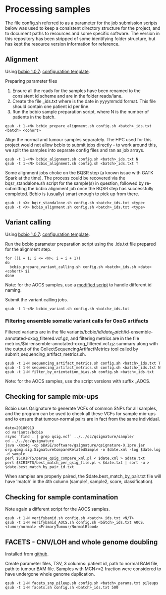 # Processing samples

The file config.sh referred to as a parameter for the job submission scripts below was used to keep a consistent directory structure for the project, and to document paths to resources and some specific software. The version in this repository has been stripped of some identifying folder structure, but has kept the resource version information for reference.

## Alignment

Using [bcbio 1.0.7](https://bcbio-nextgen.readthedocs.io/en/latest/): [configuration template](align.yaml).

Preparing parameter files

1. Ensure all the reads for the samples have been renamed to the consistent id scheme and are in the folder reads/lane.
2. Create the file <batch>_ids.txt where <batch> is the date in yyyymmdd format. This file should contain one patient id per line.
3. Run the bcbio sample preparation script, where N is the number of patients in the batch.

```
qsub -t 1-<N> bcbio_prepare_alignment.sh config.sh <batch>_ids.txt <batch> <cohort>
```

Align the normal and tumour samples separately. The HPC used for this project would not allow bcbio to submit jobs directly - to work around this, we split the samples into separate config files and ran as job arrays.

```	
qsub -t 1-<N> bcbio_alignment.sh config.sh <batch>_ids.txt N
qsub -t 1-<N> bcbio_alignment.sh config.sh <batch>_ids.txt T
```
	    
Some alignment jobs choke on the BQSR step (a known issue with GATK Spark at the time). The process could be recovered via the bqsr_standalone.sh script for the sample(s) in question, followed by re-submitting the bcbio alignment job once the BQSR step has successfully completed. Bcbio is (usually) smart enough to pick up from there.

```
qsub -t <X> bqsr_standalone.sh config.sh <batch>_ids.txt <type>
qsub -t <X> bcbio_alignment.sh config.sh <batch>_ids.txt <type>
```
		
## Variant calling

Using [bcbio 1.0.7](https://bcbio-nextgen.readthedocs.io/en/latest/): [configuration template](variant.yaml).

Run the bcbio parameter preparation script using the <batch>.ids.txt file prepared for the alignment step.

```
for ((i = 1; i <= <N>; i = i + 1))
do
  bcbio_prepare_variant_calling.sh config.sh <batch>_ids.sh <date> <cohort> $i
done
```

Note: for the AOCS samples, use a [modified script](bcbio_prepare_variant_calling_AOCS.sh) to handle different id naming.

Submit the variant calling jobs.

```
qsub -t 1-<N> bcbio_variant.sh config.sh <batch>_ids.txt
```
 
### Filtering ensemble somatic variant calls for OxoG artifacts

Filtered variants are in the file variants/bcbio/$id/date_batch/$id-ensemble-annotated-oxog_filtered.vcf.gz, and filtering metrics are in the file metrics/$id-ensemble-annotated-oxog_filtered.vcf.gz.summary along with the output of the CollectSequencingArtifactMetrics tool called by submit_sequencing_artifact_metrics.sh.

```
qsub -t 1-N sequencing_artifact_metrics.sh config.sh <batch>_ids.txt T
qsub -t 1-N sequencing_artifact_metrics.sh config.sh <batch>_ids.txt N
qsub -t 1-N filter_by_orientation_bias.sh config.sh <batch>_ids.txt
```

Note: for the AOCS samples, use the script versions with suffix _AOCS.

## Checking for sample mix-ups

Bcbio uses Qsignature to generate VCFs of common SNPs for all samples, and the program can be used to check all these VCFs for sample mix-ups and to ensure that tumour-normal pairs are in fact from the same individual.

```
date=20180913
cd variants/bcbio
rsync `find . | grep qsig.vcf` ../../qc/qsignature/sample/
cd ../../qc/qsignature
java -Xmx4g -cp $BASE/software/qsignature/qsignature-0.1pre.jar org.qcmg.sig.SignatureCompareRelatedSimple -o $date.xml -log $date.log -d sample
perl $SCRIPTS/parse_qsig_compare_xml.pl < $date.xml > $date.txt
perl $SCRIPTS/best_match_per_qsig_file.pl < $date.txt | sort -u > $date.best_match_by_pair_id.txt
```

When samples are properly paired, the $date.best_match_by_pair.txt file will have 'match' in the 4th column (sample1, sample2, score, classification).

## Checking for sample contamination

Note again a different script for the AOCS samples.

```
qsub -t 1-N verifybamid.sh config.sh <batch>_ids.txt <N/T>
qsub -t 1-N verifybamid_AOCS.sh config.sh <batch>_ids.txt AOCS.<tumor/normal> <PrimaryTumour/NormalBlood>
```

## FACETS - CNV/LOH and whole genome doubling

Installed from [github](https://github.com/mskcc/facets).

Create parameter files, TSV, 3 columns: patient id, path to normal BAM file, path to tumour BAM file. Samples with MCN>=2 fraction were considered to have undergone whole genome duplication.

```
qsub -t 1-N facets_snp_pileup.sh config.sh <batch>_params.txt pileups
qsub -t 1-N facets.sh config.sh <batch>_ids.txt 500
```
